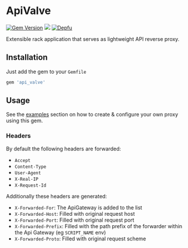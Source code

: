 # ApiValve

[![Gem Version](https://badge.fury.io/rb/api_valve.svg)](https://badge.fury.io/rb/api_valve)
![](https://github.com/mkon/api_valve/workflows/Test/badge.svg?branch=master)
[![Depfu](https://badges.depfu.com/badges/1f5892cc85d02997050e0a4d077c7dc4/overview.svg)](https://depfu.com/github/mkon/api_valve?project_id=5958)

Extensible rack application that serves as lightweight API reverse proxy.

## Installation

Just add the gem to your `Gemfile`

```ruby
gem 'api_valve'
```

## Usage

See the [examples](https://github.com/mkon/api_valve/tree/master/examples) section on how to
create & configure your own proxy using this gem.

### Headers

By default the following headers are forwarded:

* `Accept`
* `Content-Type`
* `User-Agent`
* `X-Real-IP`
* `X-Request-Id`

Additionally these headers are generated:

* `X-Forwarded-For`: The ApiGateway is added to the list
* `X-Forwarded-Host`: Filled with original request host
* `X-Forwarded-Port`: Filled with original request port
* `X-Forwarded-Prefix`: Filled with the path prefix of the forwarder within the Api Gateway (eg `SCRIPT_NAME` env)
* `X-Forwarded-Proto`: Filled with original request scheme
